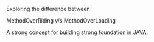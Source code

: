 Exploring the difference between

MethodOverRiding  v/s  MethodOverLoading

A strong concept for building strong foundation in JAVA.


